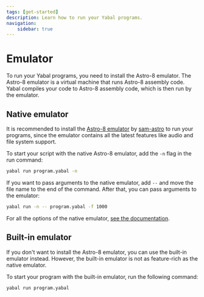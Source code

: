 ```yaml
---
tags: [get-started]
description: Learn how to run your Yabal programs.
navigation:
    sidebar: true
---
```


# Emulator
To run your Yabal programs, you need to install the Astro-8 emulator. The Astro-8 emulator is a virtual machine that runs Astro-8 assembly code. Yabal compiles your code to Astro-8 assembly code, which is then run by the emulator.

## Native emulator
It is recommended to install the [Astro-8 emulator](https://github.com/sam-astro/Astro8-Computer/releases) by [sam-astro](https://github.com/sam-astro) to run your programs, since the emulator contains all the latest features like audio and file system support.

To start your script with the native Astro-8 emulator, add the `-n` flag in the run command:
```bash
yabal run program.yabal -n
```

If you want to pass arguments to the native emulator, add `--` and move the file name to the end of the command. After that, you can pass arguments to the emulator:
```bash
yabal run -n -- program.yabal -f 1000
```
For all the options of the native emulator, [see the documentation](https://sam-astro.github.io/Astro8-Computer/docs/Usage.html#emulator).

## Built-in emulator
If you don't want to install the Astro-8 emulator, you can use the built-in emulator instead. However, the built-in emulator is not as feature-rich as the native emulator.

To start your program with the built-in emulator, run the following command:
```bash
yabal run program.yabal
```